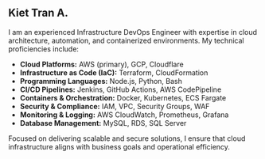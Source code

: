 ## Kiet Tran A.

I am an experienced Infrastructure DevOps Engineer with expertise in cloud architecture, automation, and containerized environments. My technical proficiencies include:

- **Cloud Platforms:** AWS (primary), GCP, Cloudflare
- **Infrastructure as Code (IaC):** Terraform, CloudFormation
- **Programming Languages:** Node.js, Python, Bash
- **CI/CD Pipelines:** Jenkins, GitHub Actions, AWS CodePipeline
- **Containers & Orchestration:** Docker, Kubernetes, ECS Fargate
- **Security & Compliance:** IAM, VPC, Security Groups, WAF
- **Monitoring & Logging:** AWS CloudWatch, Prometheus, Grafana
- **Database Management:** MySQL, RDS, SQL Server

Focused on delivering scalable and secure solutions, I ensure that cloud infrastructure aligns with business goals and operational efficiency.
